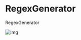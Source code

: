 # RegexGenerator
RegexGenerator


![img](https://github.com/juseungkyu/RegexGenerator/assets/77566626/db2fefc1-090f-45c1-91ad-f5f673fc291a)